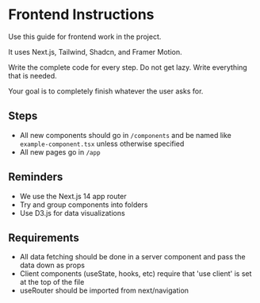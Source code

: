# Frontend Instructions

Use this guide for frontend work in the project.

It uses Next.js, Tailwind, Shadcn, and Framer Motion.

Write the complete code for every step. Do not get lazy. Write everything that is needed.

Your goal is to completely finish whatever the user asks for.

## Steps

- All new components should go in `/components` and be named like `example-component.tsx` unless otherwise specified
- All new pages go in `/app`

## Reminders

- We use the Next.js 14 app router
- Try and group components into folders
- Use D3.js for data visualizations

## Requirements

- All data fetching should be done in a server component and pass the data down as props
- Client components (useState, hooks, etc) require that 'use client' is set at the top of the file
- useRouter should be imported from next/navigation
